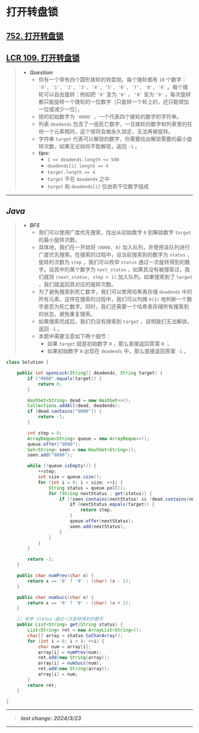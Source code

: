 # 打开转盘锁

## [752. 打开转盘锁](https://leetcode.cn/problems/open-the-lock/)

## [LCR 109. 打开转盘锁](https://leetcode.cn/problems/zlDJc7/)

> - ***Question***
>   - 你有一个带有四个圆形拨轮的转盘锁。每个拨轮都有 `10` 个数字： `'0', '1', '2', '3', '4', '5', '6', '7', '8', '9'` 。每个拨轮可以自由旋转：例如把 `'9'` 变为 `'0'` ， `'0'` 变为 `'9'` 。每次旋转都只能旋转一个拨轮的一位数字（只能转一个轮上的，还只能增加一位或减少一位）。
>   - 锁的初始数字为 `'0000'` ，一个代表四个拨轮的数字的字符串。
>   - 列表 `deadends` 包含了一组死亡数字，一旦拨轮的数字和列表里的任何一个元素相同，这个锁将会被永久锁定，无法再被旋转。
>   - 字符串 `target` 代表可以解锁的数字，你需要给出解锁需要的最小旋转次数，如果无论如何不能解锁，返回 `-1` 。
>   - ***tips:***
>     - `1 <= deadends.length <= 500`
>     - `deadends[i].length == 4`
>     - `target.length == 4`
>     - `target` 不在 `deadends` 之中
>     - `target` 和 `deadends[i]` 仅由若干位数字组成

---

## *Java*

> - ***BFS***
>   - 我们可以使用广度优先搜索，找出从初始数字 `0` 到解锁数字 `target` 的最小旋转次数。
>   - 具体地，我们在一开始将 `(0000, 0)` 加入队列，并使用该队列进行广度优先搜索。在搜索的过程中，设当前搜索到的数字为 `status` ，旋转的次数为 `step` ，我们可以枚举 `status` 通过一次旋转得到的数字。设其中的某个数字为 `next_status` ，如果其没有被搜索过，我们就将 `(next_status, step + 1)` 加入队列。如果搜索到了 `target` ，我们就返回其对应的旋转次数。
>   - 为了避免搜索到死亡数字，我们可以使用哈希表存储 `deadends` 中的所有元素，这样在搜索的过程中，我们可以均摊 `O(1)` 地判断一个数字是否为死亡数字。同时，我们还需要一个哈希表存储所有搜索到的状态，避免重复搜索。
>   - 如果搜索完成后，我们仍没有搜索到 `target` ，说明我们无法解锁，返回 `-1` 。
>   - 本题中需要注意如下两个细节：
>     - 如果 `target` 就是初始数字 `0` ，那么直接返回答案 `0` ；
>     - 如果初始数字 `0` 出现在 `deadends` 中，那么直接返回答案 `-1` 。

```java
class Solution {

    public int openLock(String[] deadends, String target) {
        if ("0000".equals(target)) {
            return 0;
        }

        HashSet<String> dead = new HashSet<>();
        Collections.addAll(dead, deadends);
        if (dead.contains("0000")) {
            return -1;
        }

        int step = 0;
        ArrayDeque<String> queue = new ArrayDeque<>();
        queue.offer("0000");
        Set<String> seen = new HashSet<String>();
        seen.add("0000");

        while (!queue.isEmpty()) {
            ++step;
            int size = queue.size();
            for (int i = 0; i < size; ++i) {
                String status = queue.poll();
                for (String nextStatus : get(status)) {
                    if (!seen.contains(nextStatus) && !dead.contains(nextStatus)) {
                        if (nextStatus.equals(target)) {
                            return step;
                        }
                        queue.offer(nextStatus);
                        seen.add(nextStatus);
                    }
                }
            }
        }

        return -1;
    }

    public char numPrev(char x) {
        return x == '0' ? '9' : (char) (x - 1);
    }

    public char numSucc(char x) {
        return x == '9' ? '0' : (char) (x + 1);
    }

    // 枚举 status 通过一次旋转得到的数字
    public List<String> get(String status) {
        List<String> ret = new ArrayList<String>();
        char[] array = status.toCharArray();
        for (int i = 0; i < 4; ++i) {
            char num = array[i];
            array[i] = numPrev(num);
            ret.add(new String(array));
            array[i] = numSucc(num);
            ret.add(new String(array));
            array[i] = num;
        }
        return ret;
    }

}
```

---

> ***last change: 2024/3/23***

---
